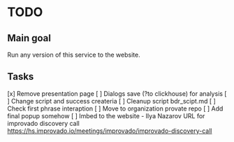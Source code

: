 # TODO

## Main goal

Run any version of this service to the website.

## Tasks

[x] Remove presentation page
[ ] Dialogs save (?to clickhouse) for analysis
[ ] Change script and success createria
[ ] Cleanup script bdr_scipt.md
[ ] Check first phrase interaption
[ ] Move to organization provate repo
[ ] Add final popup somehow
[ ] Imbed to the website
    - Ilya Nazarov
    URL for improvado discovery call
    https://hs.improvado.io/meetings/improvado/improvado-discovery-call
